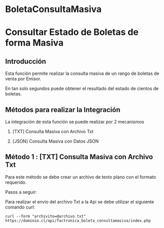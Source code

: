 # BoletaConsultaMasiva

Consultar Estado de Boletas de forma Masiva
===========================================

Introducción
------------
Esta función permite realizar la consulta masiva de un rango de boletas de venta por Emisor.

En tan solo segundos puede obtener el resultado del estado de cientos de boletas.

Métodos para realizar la Integración
------------------------------------
La integración de esta función se puede realizar por 2 mecanismos

1. [TXT] Consulta Masiva con Archivo Txt

2. [JSON] Consulta Masiva con Datos JSON


Método 1 : [TXT] Consulta Masiva con Archivo Txt
------------------------------------------------
Para este método se debe crear un archivo de texto plano con el formato requerido.

Pasos a seguir:


Para realizar el envío del archivo Txt a la Api se debe utilizar el siguiente comando curl:
```
curl --form "archivito=@archivo.txt" https://dominio.cl/api/factronica_boleta_consultamasiva/index.php

```
